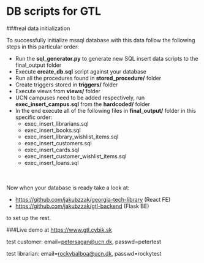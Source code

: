 DB scripts for GTL
==
###real data initialization

To successfully initialize mssql database with this data follow the following steps in this particular order:

- Run the **sql_generator.py** to generate new SQL insert data scripts to the final_output folder
- Execute **create_db.sql** script against your database
- Run all the procedures found in **stored_procedure/** folder
- Create triggers stored in **triggers/** folder
- Execute views from **views/** folder
- UCN campuses need to be added respectively, run **exec_insert_campus.sql** from the **hardcoded/** folder
- In the end execute all of the following files in **final_output/** folder in this specific order:
    - exec_insert_librarians.sql
    - exec_insert_books.sql
    - exec_insert_library_wishlist_items.sql
    - exec_insert_customers.sql
    - exec_insert_cards.sql
    - exec_insert_customer_wishlist_items.sql
    - exec_insert_loans.sql
  
\
\
Now when your database is ready take a look at:
- https://github.com/jakubzzak/georgia-tech-library (React FE)
- https://github.com/jakubzzak/gtl-backend (Flask BE) 
  
to set up the rest.

###Live demo at https://www.gtl.cybik.sk

test customer:
email=petersagan@ucn.dk, passwd=petertest

test librarian:
email=rockybalboa@ucn.dk, passwd=rockytest
